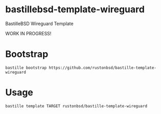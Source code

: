 # bastillebsd-template-wireguard
BastilleBSD Wireguard Template

WORK IN PROGRESS!

# Bootstrap
    bastille bootstrap https://github.com/rustonbsd/bastille-template-wireguard

# Usage 
    bastille template TARGET rustonbsd/bastille-template-wireguard
